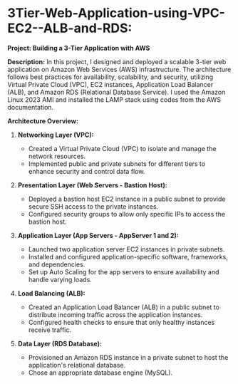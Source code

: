 # 3Tier-Web-Application-using-VPC-EC2--ALB-and-RDS:

**Project: Building a 3-Tier Application with AWS**

**Description:**
In this project, I designed and deployed a scalable 3-tier web application on Amazon Web Services (AWS) infrastructure. The architecture follows best practices for availability, scalability, and security, utilizing Virtual Private Cloud (VPC), EC2 instances, Application Load Balancer (ALB), and Amazon RDS (Relational Database Service). I used the Amazon Linux 2023 AMI and installed the LAMP stack using codes from the AWS documentation.

**Architecture Overview:**

1. **Networking Layer (VPC):**
   - Created a Virtual Private Cloud (VPC) to isolate and manage the network resources.
   - Implemented public and private subnets for different tiers to enhance security and control data flow.

2. **Presentation Layer (Web Servers - Bastion Host):**
   - Deployed a bastion host EC2 instance in a public subnet to provide secure SSH access to the private instances.
   - Configured security groups to allow only specific IPs to access the bastion host.

3. **Application Layer (App Servers - AppServer 1 and 2):**
   - Launched two application server EC2 instances in private subnets.
   - Installed and configured application-specific software, frameworks, and dependencies.
   - Set up Auto Scaling for the app servers to ensure availability and handle varying loads.

4. **Load Balancing (ALB):**
   - Created an Application Load Balancer (ALB) in a public subnet to distribute incoming traffic across the application instances.
   - Configured health checks to ensure that only healthy instances receive traffic.

5. **Data Layer (RDS Database):**
   - Provisioned an Amazon RDS instance in a private subnet to host the application's relational database.
   - Chose an appropriate database engine (MySQL).






